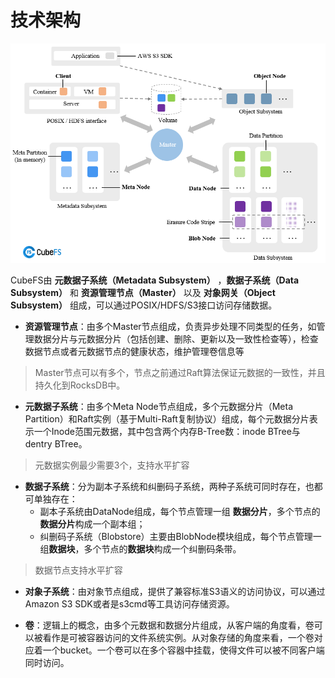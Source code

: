 # 技术架构

![arc](../pic/cfs-arch-ec.png)

CubeFS由 **元数据子系统（Metadata Subsystem）** ，**数据子系统（Data Subsystem）** 和 **资源管理节点（Master）** 以及 **对象网关（Object Subsystem）** 组成，可以通过POSIX/HDFS/S3接口访问存储数据。

- **资源管理节点**：由多个Master节点组成，负责异步处理不同类型的任务，如管理数据分片与元数据分片（包括创建、删除、更新以及一致性检查等），检查数据节点或者元数据节点的健康状态，维护管理卷信息等

> Master节点可以有多个，节点之前通过Raft算法保证元数据的一致性，并且持久化到RocksDB中。

- **元数据子系统**：由多个Meta Node节点组成，多个元数据分片（Meta Partition）和Raft实例（基于Multi-Raft复制协议）组成，每个元数据分片表示一个Inode范围元数据，其中包含两个内存B-Tree数：inode BTree与dentry BTree。

> 元数据实例最少需要3个，支持水平扩容

- **数据子系统**：分为副本子系统和纠删码子系统，两种子系统可同时存在，也都可单独存在：
    - 副本子系统由DataNode组成，每个节点管理一组 **数据分片**，多个节点的**数据分片**构成一个副本组；
    - 纠删码子系统（Blobstore）主要由BlobNode模块组成，每个节点管理一组**数据块**，多个节点的**数据块**构成一个纠删码条带。

> 数据节点支持水平扩容

- **对象子系统**：由对象节点组成，提供了兼容标准S3语义的访问协议，可以通过Amazon S3 SDK或者是s3cmd等工具访问存储资源。

- **卷**：逻辑上的概念，由多个元数据和数据分片组成，从客户端的角度看，卷可以被看作是可被容器访问的文件系统实例。从对象存储的角度来看，一个卷对应着一个bucket。一个卷可以在多个容器中挂载，使得文件可以被不同客户端同时访问。
